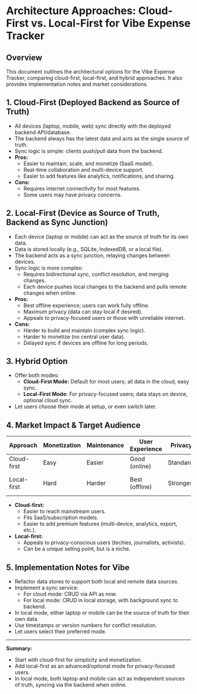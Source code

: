 # Architecture Approaches: Cloud-First vs. Local-First for Vibe Expense Tracker

## Overview

This document outlines the architectural options for the Vibe Expense Tracker, comparing cloud-first, local-first, and hybrid approaches. It also provides implementation notes and market considerations.

## 1. Cloud-First (Deployed Backend as Source of Truth)

- All devices (laptop, mobile, web) sync directly with the deployed backend API/database.
- The backend always has the latest data and acts as the single source of truth.
- Sync logic is simple: clients push/pull data from the backend.
- **Pros:**
  - Easier to maintain, scale, and monetize (SaaS model).
  - Real-time collaboration and multi-device support.
  - Easier to add features like analytics, notifications, and sharing.
- **Cons:**
  - Requires internet connectivity for most features.
  - Some users may have privacy concerns.

## 2. Local-First (Device as Source of Truth, Backend as Sync Junction)

- Each device (laptop or mobile) can act as the source of truth for its own data.
- Data is stored locally (e.g., SQLite, IndexedDB, or a local file).
- The backend acts as a sync junction, relaying changes between devices.
- Sync logic is more complex:
  - Requires bidirectional sync, conflict resolution, and merging changes.
  - Each device pushes local changes to the backend and pulls remote changes when online.
- **Pros:**
  - Best offline experience; users can work fully offline.
  - Maximum privacy (data can stay local if desired).
  - Appeals to privacy-focused users or those with unreliable internet.
- **Cons:**
  - Harder to build and maintain (complex sync logic).
  - Harder to monetize (no central user data).
  - Delayed sync if devices are offline for long periods.

## 3. Hybrid Option

- Offer both modes:
  - **Cloud-First Mode:** Default for most users; all data in the cloud, easy sync.
  - **Local-First Mode:** For privacy-focused users; data stays on device, optional cloud sync.
- Let users choose their mode at setup, or even switch later.

## 4. Market Impact & Target Audience

| Approach    | Monetization | Maintenance | User Experience | Privacy   | Target Audience          |
| ----------- | ------------ | ----------- | --------------- | --------- | ------------------------ |
| Cloud-first | Easy         | Easier      | Good (online)   | Standard  | Mainstream, teams        |
| Local-first | Hard         | Harder      | Best (offline)  | Strongest | Privacy-focused, techies |

- **Cloud-first:**
  - Easier to reach mainstream users.
  - Fits SaaS/subscription models.
  - Easier to add premium features (multi-device, analytics, export, etc.).
- **Local-first:**
  - Appeals to privacy-conscious users (techies, journalists, activists).
  - Can be a unique selling point, but is a niche.

## 5. Implementation Notes for Vibe

- Refactor data stores to support both local and remote data sources.
- Implement a sync service:
  - For cloud mode: CRUD via API as now.
  - For local mode: CRUD in local storage, with background sync to backend.
- In local mode, either laptop or mobile can be the source of truth for their own data.
- Use timestamps or version numbers for conflict resolution.
- Let users select their preferred mode.

---

**Summary:**

- Start with cloud-first for simplicity and monetization.
- Add local-first as an advanced/optional mode for privacy-focused users.
- In local mode, both laptop and mobile can act as independent sources of truth, syncing via the backend when online.
